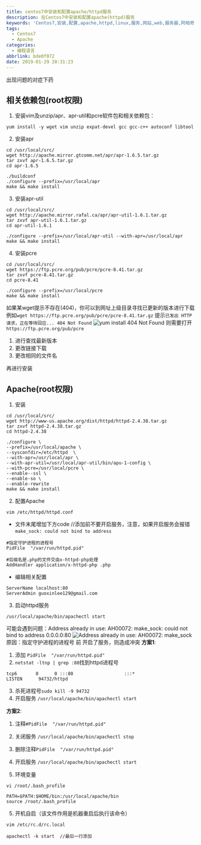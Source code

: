 ```yaml
---
title: centos7中安装和配置apache/httpd服务
description: 在Centos7中安装和配置apache(httpd)服务
keywords: 'Centos7,安装,配置,apache,httpd,linux,服务,网站,web,服务器,阿帕奇,install,httpd.conf'
tags:
  - Centos7
  - Apache
categories:
  - 编程语言
abbrlink: bde0f072
date: 2019-01-29 20:31:23
---
```

出现问题的对症下药
## 相关依赖包(root权限)
1. 安装vim及unzip/apr、apr-util和pcre软件包和相关依赖包：
~~~
yum install -y wget vim unzip expat-devel gcc gcc-c++ autoconf libtool 
~~~

2. 安装apr
~~~
cd /usr/local/src/
wget http://apache.mirror.gtcomm.net/apr/apr-1.6.5.tar.gz
tar zxvf apr-1.6.5.tar.gz
cd apr-1.6.5

./buildconf
./configure --prefix=/usr/local/apr
make && make install
~~~

3. 安装apr-util
~~~
cd /usr/local/src/
wget http://apache.mirror.rafal.ca/apr/apr-util-1.6.1.tar.gz
tar zxvf apr-util-1.6.1.tar.gz
cd apr-util-1.6.1

./configure --prefix=/usr/local/apr-util --with-apr=/usr/local/apr
make && make install
~~~

4. 安装pcre
~~~
cd /usr/local/src/
wget https://ftp.pcre.org/pub/pcre/pcre-8.41.tar.gz
tar zxvf pcre-8.41.tar.gz
cd pcre-8.41

./configure --prefix=/usr/local/pcre
make && make install
~~~
如果某wget提示不存在(404)，你可以到网址上级目录寻找已更新的版本进行下载
例如`wget https://ftp.pcre.org/pub/pcre/pcre-8.41.tar.gz`
提示`已发出 HTTP 请求，正在等待回应... 404 Not Found`
![yum install 404 Not Found](/404-not-found.jpg)
则需要打开`https://ftp.pcre.org/pub/pcre`
1. 进行查找最新版本
2. 更改链接下载
3. 更改相同的文件名

再进行安装


## Apache(root权限)
1. 安装
```	
cd /usr/local/src/
wget http://www-us.apache.org/dist/httpd/httpd-2.4.38.tar.gz 
tar zxvf httpd-2.4.38.tar.gz
cd httpd-2.4.38

./configure \
--prefix=/usr/local/apache \
--sysconfdir=/etc/httpd  \
--with-apr=/usr/local/apr \
--with-apr-util=/usr/local/apr-util/bin/apu-1-config \
--with-pcre=/usr/local/pcre \
--enable--ssl \
--enable-so \
--enable-rewrite
make && make install
```
2. 配置Apache
```
vim /etc/httpd/httpd.conf
```
 + 文件末尾增加下方code
 //添加前不要开启服务，注意，如果开启服务会报错`make_sock: could not bind to address`
```
#指定守护进程的进程号
PidFile  "/var/run/httpd.pid"

#后缀名是.php的文件交由x-httpd-php处理
AddHandler application/x-httpd-php .php
```
 + 编辑相关配置
```
ServerName localhost:80
ServerAdmin guoxinlee129@gmail.com
```
3. 启动httpd服务
~~~
/usr/local/apache/bin/apachectl start
~~~
 可能会遇到问题：Address already in use: AH00072: make_sock: could not bind to address 0.0.0.0:80
![Address already in use: AH00072: make_sock](/pidfile_error.jpg)
原因：指定守护进程的进程号 前 开启了服务，则造成冲突
 <b>方案1</b>:
 1. 添加 `PidFile  "/var/run/httpd.pid"`
 2. `netstat -ltnp | grep :80`找到httpd进程号
```
tcp6       0      0 :::80                   :::*                    LISTEN      94732/httpd 
```
 3. 杀死进程号`sudo kill -9 94732`
 4. 开启服务 `/usr/local/apache/bin/apachectl start`

 <b>方案2</b>:
 1. 注释`#PidFile  "/var/run/httpd.pid"`
 2. 关闭服务 `/usr/local/apache/bin/apachectl stop`
 3. 删除注释`PidFile  "/var/run/httpd.pid"`
 4. 开启服务 `/usr/local/apache/bin/apachectl start`

 4. 环境变量
 ~~~
vi /root/.bash_profile

PATH=$PATH:$HOME/bin:/usr/local/apache/bin
source /root/.bash_profile
~~~

 5. 开机自启（该文件作用是机器重启后执行该命令）
 ~~~
vim /etc/rc.d/rc.local

apachectl -k start  //最后一行添加
~~~
